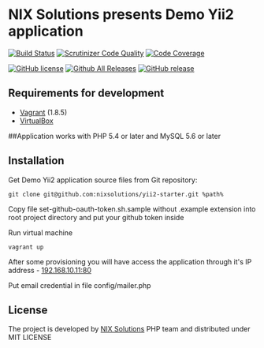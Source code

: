 # NIX Solutions presents Demo Yii2 application

[![Build Status](https://travis-ci.org/nixsolutions/yii2-starter.svg?branch=master)](https://travis-ci.org/nixsolutions/yii2-starter)
[![Scrutinizer Code Quality](https://scrutinizer-ci.com/g/nixsolutions/yii2-starter/badges/quality-score.png?b=master)](https://scrutinizer-ci.com/g/nixsolutions/yii2-starter/?branch=master)
[![Code Coverage](https://scrutinizer-ci.com/g/nixsolutions/yii2-starter/badges/coverage.png?b=master)](https://scrutinizer-ci.com/g/nixsolutions/yii2-starter/?branch=master)

[![GitHub license](https://img.shields.io/github/license/nixsolutions/yii2-starter.svg)](https://github.com/nixsolutions/yii2-starter/license)
[![Github All Releases](https://img.shields.io/github/downloads/nixsolutions/yii2-starter/total.svg)](https://github.com/nixsolutions/yii2-starter/downloads)
[![GitHub release](https://img.shields.io/github/release/nixsolutions/yii2-starter.svg)](https://github.com/nixsolutions/yii2-starter/release)

## Requirements for development

- [Vagrant](https://www.vagrantup.com/) (1.8.5)
- [VirtualBox](https://www.virtualbox.org/wiki/Downloads)

##Application works with PHP 5.4 or later and MySQL 5.6 or later

## Installation

Get Demo Yii2 application source files from Git repository:
```
git clone git@github.com:nixsolutions/yii2-starter.git %path%
```

Copy file set-github-oauth-token.sh.sample without .example extension into root project directory and put your github token inside

Run virtual machine
```
vagrant up
```
After some provisioning you will have access the application through it's IP address - [192.168.10.11:80](http://192.168.10.11)

Put email credential in file config/mailer.php
## License

The project is developed by [NIX Solutions](http://nixsolutions.com) PHP team and distributed under MIT LICENSE
